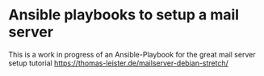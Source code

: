 # Ansible playbooks to setup a mail server

This is a work in progress of an Ansible-Playbook for the great mail server setup tutorial https://thomas-leister.de/mailserver-debian-stretch/
